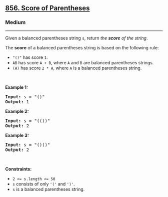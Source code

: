<h2><a href="https://leetcode.com/problems/score-of-parentheses/">856. Score of Parentheses</a></h2><h3>Medium</h3><hr><div style="user-select: auto;"><p style="user-select: auto;">Given a balanced parentheses string <code style="user-select: auto;">s</code>, return <em style="user-select: auto;">the <strong style="user-select: auto;">score</strong> of the string</em>.</p>

<p style="user-select: auto;">The <strong style="user-select: auto;">score</strong> of a balanced parentheses string is based on the following rule:</p>

<ul style="user-select: auto;">
	<li style="user-select: auto;"><code style="user-select: auto;">"()"</code> has score <code style="user-select: auto;">1</code>.</li>
	<li style="user-select: auto;"><code style="user-select: auto;">AB</code> has score <code style="user-select: auto;">A + B</code>, where <code style="user-select: auto;">A</code> and <code style="user-select: auto;">B</code> are balanced parentheses strings.</li>
	<li style="user-select: auto;"><code style="user-select: auto;">(A)</code> has score <code style="user-select: auto;">2 * A</code>, where <code style="user-select: auto;">A</code> is a balanced parentheses string.</li>
</ul>

<p style="user-select: auto;">&nbsp;</p>
<p style="user-select: auto;"><strong style="user-select: auto;">Example 1:</strong></p>

<pre style="position: relative; user-select: auto;"><strong style="user-select: auto;">Input:</strong> s = "()"
<strong style="user-select: auto;">Output:</strong> 1
<div class="open_grepper_editor" title="Edit &amp; Save To Grepper" style="user-select: auto;"></div></pre>

<p style="user-select: auto;"><strong style="user-select: auto;">Example 2:</strong></p>

<pre style="position: relative; user-select: auto;"><strong style="user-select: auto;">Input:</strong> s = "(())"
<strong style="user-select: auto;">Output:</strong> 2
<div class="open_grepper_editor" title="Edit &amp; Save To Grepper" style="user-select: auto;"></div></pre>

<p style="user-select: auto;"><strong style="user-select: auto;">Example 3:</strong></p>

<pre style="position: relative; user-select: auto;"><strong style="user-select: auto;">Input:</strong> s = "()()"
<strong style="user-select: auto;">Output:</strong> 2
<div class="open_grepper_editor" title="Edit &amp; Save To Grepper" style="user-select: auto;"></div></pre>

<p style="user-select: auto;">&nbsp;</p>
<p style="user-select: auto;"><strong style="user-select: auto;">Constraints:</strong></p>

<ul style="user-select: auto;">
	<li style="user-select: auto;"><code style="user-select: auto;">2 &lt;= s.length &lt;= 50</code></li>
	<li style="user-select: auto;"><code style="user-select: auto;">s</code> consists of only <code style="user-select: auto;">'('</code> and <code style="user-select: auto;">')'</code>.</li>
	<li style="user-select: auto;"><code style="user-select: auto;">s</code> is a balanced parentheses string.</li>
</ul>
</div>